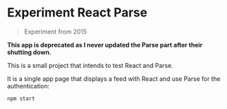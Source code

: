 # Experiment React Parse

> Experiment from 2015

**This app is deprecated as I never updated the Parse part after their shutting down.**

This is a small project that intends to test React and Parse.

It is a single app page that displays a feed with React and use Parse for the authentication: 

    npm start


